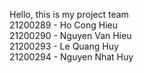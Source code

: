 Hello, this is my project team<br> 21200289 - Ho Cong Hieu <br> 21200290 - Nguyen Van Hieu <br> 21200293 - Le Quang Huy <br> 21200294 - Nguyen Nhat Huy

